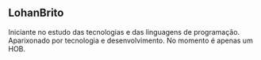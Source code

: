 ## LohanBrito

Iniciante no estudo das tecnologias e das linguagens de programação. 
Aparixonado por tecnologia e desenvolvimento. No momento é apenas um HOB.

